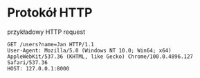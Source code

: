 # Protokół HTTP


przykładowy HTTP request
```http
GET /users?name=Jan HTTP/1.1
User-Agent: Mozilla/5.0 (Windows NT 10.0; Win64; x64) AppleWebKit/537.36 (KHTML, like Gecko) Chrome/100.0.4896.127 Safari/537.36
HOST: 127.0.0.1:8000
```

